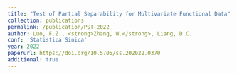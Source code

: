 ```yaml
---
title: "Test of Partial Separability for Multivariate Functional Data"
collection: publications
permalink: /publication/PST-2022
author: Luo, F.Z., <strong>Zhang, W.</strong>, Liang, D.C.
conf: 'Statistica Sinica'
year: 2022
paperurl: https://doi.org/10.5705/ss.202022.0370
additional: true
---
```

